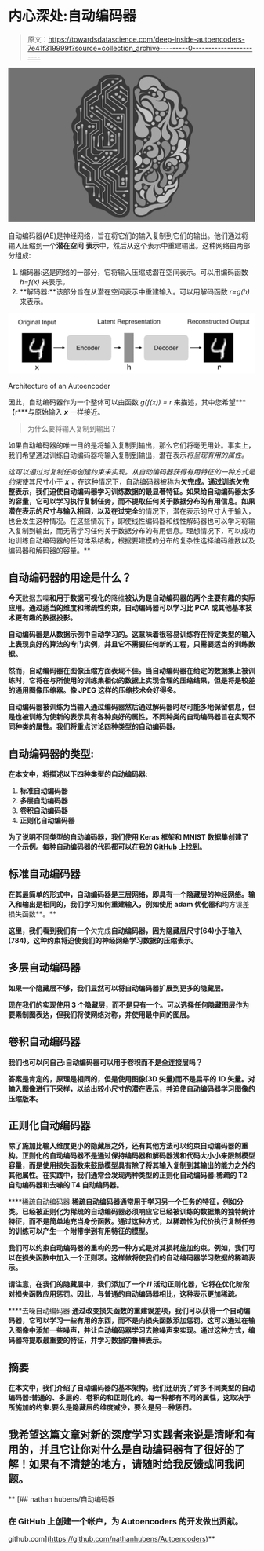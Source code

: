 # 内心深处:自动编码器

> 原文：<https://towardsdatascience.com/deep-inside-autoencoders-7e41f319999f?source=collection_archive---------0----------------------->

![](img/c82f3189ab7042b2ae24a5b5d25ee618.png)

自动编码器(AE)是神经网络，旨在将它们的输入复制到它们的输出。他们通过将输入压缩到一个**潜在空间** **表示**中，然后从这个表示中重建输出。这种网络由两部分组成:

1.  编码器:这是网络的一部分，它将输入压缩成潜在空间表示。可以用编码函数 *h=f(x)* 来表示。
2.  **解码器:**该部分旨在从潜在空间表示中重建输入。可以用解码函数 *r=g(h)* 来表示。

![](img/9b3dca93c16b5fce3dfbff398a420327.png)

Architecture of an Autoencoder

因此，自动编码器作为一个整体可以由函数 *g(f(x)) = r* 来描述，其中您希望***【r***与原始输入 ***x*** 一样接近。

> 为什么要将输入复制到输出？

如果自动编码器的唯一目的是将输入复制到输出，那么它们将毫无用处。事实上，我们希望通过训练自动编码器将输入复制到输出，潜在表示*将呈现有用的属性。*

*这可以通过对复制任务创建约束来实现。从自动编码器获得有用特征的一种方式是约束*使其尺寸小于 ***x*** ，在这种情况下，自动编码器被称为**欠完成。**通过训练欠完整表示，我们迫使自动编码器学习训练数据的最显著特征。如果给自动编码器太多的容量，它可以学习执行复制任务，而不提取任何关于数据分布的有用信息。如果潜在表示的尺寸与输入相同，以及在**过完全**的情况下，潜在表示的尺寸大于输入，也会发生这种情况。在这些情况下，即使线性编码器和线性解码器也可以学习将输入复制到输出，而无需学习任何关于数据分布的有用信息。理想情况下，可以成功地训练自动编码器的任何体系结构，根据要建模的分布的复杂性选择编码维数以及编码器和解码器的容量。**

## **自动编码器的用途是什么？**

**今天**数据去噪**和用于数据可视化的**降维**被认为是自动编码器的两个主要有趣的实际应用。通过适当的维度和稀疏性约束，自动编码器可以学习比 PCA 或其他基本技术更有趣的数据投影。**

**自动编码器是从数据示例中自动学习的。这意味着很容易训练将在特定类型的输入上表现良好的算法的专门实例，并且它不需要任何新的工程，只需要适当的训练数据。**

**然而，自动编码器在图像压缩方面表现不佳。当自动编码器在给定的数据集上被训练时，它将在与所使用的训练集相似的数据上实现合理的压缩结果，但是将是较差的通用图像压缩器。像 JPEG 这样的压缩技术会好得多。**

**自动编码器被训练为当输入通过编码器然后通过解码器时尽可能多地保留信息，但是也被训练为使新的表示具有各种良好的属性。不同种类的自动编码器旨在实现不同种类的属性。我们将重点讨论四种类型的自动编码器。**

## **自动编码器的类型:**

**在本文中，将描述以下四种类型的自动编码器:**

1.  **标准自动编码器**
2.  **多层自动编码器**
3.  **卷积自动编码器**
4.  **正则化自动编码器**

**为了说明不同类型的自动编码器，我们使用 Keras 框架和 MNIST 数据集创建了一个示例。每种自动编码器的代码都可以在我的 [GitHub](https://github.com/Yaka12/Autoencoders) 上找到。**

## **标准自动编码器**

**在其最简单的形式中，自动编码器是三层网络，即具有一个隐藏层的神经网络。输入和输出是相同的，我们学习如何重建输入，例如使用 **adam 优化器**和**均方误差损失函数**。**

**这里，我们看到我们有一个**欠完成**自动编码器，因为隐藏层尺寸(64)小于输入(784)。这种约束将迫使我们的神经网络学习数据的压缩表示。**

## **多层自动编码器**

**如果一个隐藏层不够，我们显然可以将自动编码器扩展到更多的隐藏层。**

**现在我们的实现使用 3 个隐藏层，而不是只有一个。可以选择任何隐藏图层作为要素制图表达，但我们将使网络对称，并使用最中间的图层。**

## **卷积自动编码器**

**我们也可以问自己:自动编码器可以用于卷积而不是全连接层吗？**

**答案是肯定的，原理是相同的，但是使用图像(3D 矢量)而不是扁平的 1D 矢量。对输入图像进行下采样，以给出较小尺寸的潜在表示，并迫使自动编码器学习图像的压缩版本。**

## **正则化自动编码器**

**除了施加比输入维度更小的隐藏层之外，还有其他方法可以约束自动编码器的重构。**正则化的**自动编码器不是通过保持编码器和解码器浅和代码大小小来限制模型容量，而是使用损失函数来鼓励模型具有除了将其输入复制到其输出的能力之外的其他属性。在实践中，我们通常会发现两种类型的正则化自动编码器:稀疏的 T2 自动编码器和去噪的 T4 自动编码器。**

****稀疏自动编码器:**稀疏自动编码器通常用于学习另一个任务的特征，例如分类。已经被正则化为稀疏的自动编码器必须响应它已经被训练的数据集的独特统计特征，而不是简单地充当身份函数。通过这种方式，以稀疏性为代价执行复制任务的训练可以产生一个附带学到有用特征的模型。**

**我们可以约束自动编码器的重构的另一种方式是对其损耗施加约束。例如，我们可以在损失函数中加入一个正则项。这样做将使我们的自动编码器学习数据的稀疏表示。**

**请注意，在我们的隐藏层中，我们添加了一个 *l1* 活动正则化器，它将在优化阶段对损失函数应用惩罚。因此，与普通的自动编码器相比，这种表示更加稀疏。**

****去噪自动编码器:**通过改变损失函数的重建误差项，我们可以获得一个自动编码器，它可以学习一些有用的东西，而不是向损失函数添加惩罚。这可以通过在输入图像中添加一些噪声，并让自动编码器学习去除噪声来实现。通过这种方式，编码器将提取最重要的特征，并学习数据的鲁棒表示。**

## **摘要**

**在本文中，我们介绍了自动编码器的基本架构。我们还研究了许多不同类型的自动编码器:普通的、多层的、卷积的和正则化的。每一种都有不同的属性，这取决于所施加的约束:要么是隐藏层的维度减少，要么是另一种惩罚。**

## **我希望这篇文章对新的深度学习实践者来说是清晰和有用的，并且它让你对什么是自动编码器有了很好的了解！如果有不清楚的地方，请随时给我反馈或问我问题。**

**[](https://github.com/nathanhubens/Autoencoders) [## nathan hubens/自动编码器

### 在 GitHub 上创建一个帐户，为 Autoencoders 的开发做出贡献。

github.com](https://github.com/nathanhubens/Autoencoders)**